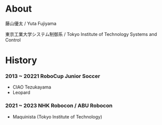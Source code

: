 # About

藤山優太 / Yuta Fujiyama

東京工業大学システム制御系 / Tokyo Institute of Technology Systems and Control

# History
### 2013 ~ 20221 RoboCup Junior Soccer
- CIAO Tezukayama
- Leopard

### 2021 ~ 2023 NHK Robocon / ABU Robocon
- Maquinista (Tokyo Institute of Technology)
